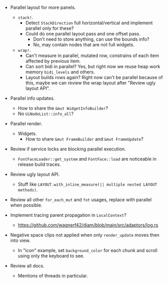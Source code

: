 * Parallel layout for more panels.
    - `stack!`.
        - Detect `StackDirection` full horizontal/vertical and implement parallel only for these?
        - Could do one parallel layout pass and one offset pass.
            - Don't need to store anything, can use the bounds info?
            - No, may contain nodes that are not full widgets.
    - `wrap!`.
        - Can't measure in parallel, mutated row, constrains of each item affected by previous item.
        - Can sort bidi in parallel? Yes, but right now we reuse heap work memory `bidi_levels` and others.
        - Layout builds rows again? Right now can't be parallel because of this, maybe we can review the wrap layout after
          "Review ugly layout API".

* Parallel info updates.
    - How to share the `&mut WidgetInfoBuilder`?
    - No `UiNodeList::info_all`?

* Parallel render.
    - Widgets.
        - How to share `&mut FrameBuilder` and `&mut FrameUpdate`?

* Review if service locks are blocking parallel execution.
    - `FontFaceLoader::get_system` and `FontFace::load` are noticeable in release build traces.

* Review ugly layout API.
    - Stuff like `LAYOUT.with_inline_measure(|| multiple nested LAYOUT methods)`.

* Review all other `for_each_mut` and `fot` usages, replace with parallel when possible.

* Implement tracing parent propagation in `LocalContext`?
    - https://github.com/wagnerf42/diam/blob/main/src/adaptors/log.rs

* Negative space clips not applied when only `render_update` moves then into view.
    - In "icon" example, set `background_color` for each chunk and scroll using only the keyboard to see.

* Review all docs.
    - Mentions of threads in particular.